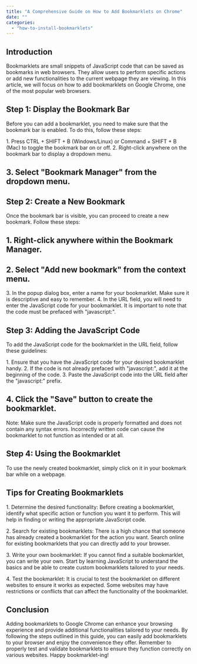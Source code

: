 ```yaml
---
title: "A Comprehensive Guide on How to Add Bookmarklets on Chrome"
date: ""
categories: 
  - "how-to-install-bookmarklets"
---
```


## Introduction

Bookmarklets are small snippets of JavaScript code that can be saved as bookmarks in web browsers. They allow users to perform specific actions or add new functionalities to the current webpage they are viewing. In this article, we will focus on how to add bookmarklets on Google Chrome, one of the most popular web browsers.

## Step 1: Display the Bookmark Bar

Before you can add a bookmarklet, you need to make sure that the bookmark bar is enabled. To do this, follow these steps:

1\. Press CTRL + SHIFT + B (Windows/Linux) or Command + SHIFT + B (Mac) to toggle the bookmark bar on or off. 2. Right-click anywhere on the bookmark bar to display a dropdown menu.

## 3\. Select "Bookmark Manager" from the dropdown menu.

## Step 2: Create a New Bookmark

Once the bookmark bar is visible, you can proceed to create a new bookmark. Follow these steps:

## 1\. Right-click anywhere within the Bookmark Manager.

## 2\. Select "Add new bookmark" from the context menu.

3\. In the popup dialog box, enter a name for your bookmarklet. Make sure it is descriptive and easy to remember. 4. In the URL field, you will need to enter the JavaScript code for your bookmarklet. It is important to note that the code must be prefaced with "javascript:".

## Step 3: Adding the JavaScript Code

To add the JavaScript code for the bookmarklet in the URL field, follow these guidelines:

1\. Ensure that you have the JavaScript code for your desired bookmarklet handy. 2. If the code is not already prefaced with "javascript:", add it at the beginning of the code. 3. Paste the JavaScript code into the URL field after the "javascript:" prefix.

## 4\. Click the "Save" button to create the bookmarklet.

Note: Make sure the JavaScript code is properly formatted and does not contain any syntax errors. Incorrectly written code can cause the bookmarklet to not function as intended or at all.

## Step 4: Using the Bookmarklet

To use the newly created bookmarklet, simply click on it in your bookmark bar while on a webpage.

## Tips for Creating Bookmarklets

1\. Determine the desired functionality: Before creating a bookmarklet, identify what specific action or function you want it to perform. This will help in finding or writing the appropriate JavaScript code.

2\. Search for existing bookmarklets: There is a high chance that someone has already created a bookmarklet for the action you want. Search online for existing bookmarklets that you can directly add to your browser.

3\. Write your own bookmarklet: If you cannot find a suitable bookmarklet, you can write your own. Start by learning JavaScript to understand the basics and be able to create custom bookmarklets tailored to your needs.

4\. Test the bookmarklet: It is crucial to test the bookmarklet on different websites to ensure it works as expected. Some websites may have restrictions or conflicts that can affect the functionality of the bookmarklet.

## Conclusion

Adding bookmarklets to Google Chrome can enhance your browsing experience and provide additional functionalities tailored to your needs. By following the steps outlined in this guide, you can easily add bookmarklets to your browser and enjoy the convenience they offer. Remember to properly test and validate bookmarklets to ensure they function correctly on various websites. Happy bookmarklet-ing!
